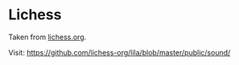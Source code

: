# Lichess

Taken from [lichess.org](https://lichess.org).

Visit: https://github.com/lichess-org/lila/blob/master/public/sound/

